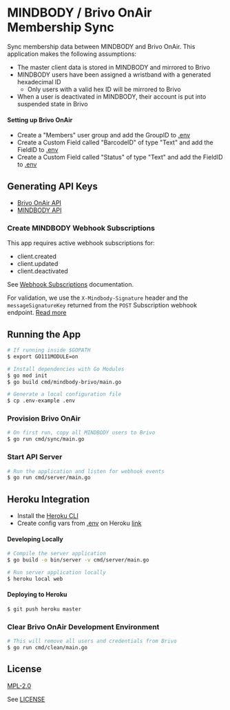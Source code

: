 # MINDBODY / Brivo OnAir Membership Sync

Sync membership data between MINDBODY and Brivo OnAir. This application makes the following assumptions:

+ The master client data is stored in MINDBODY and mirrored to Brivo
+ MINDBODY users have been assigned a wristband with a generated hexadecimal ID
    + Only users with a valid hex ID will be mirrored to Brivo
+ When a user is deactivated in MINDBODY, their account is put into suspended state in Brivo

#### Setting up Brivo OnAir

+ Create a "Members" user group and add the GroupID to [.env](.env)
+ Create a Custom Field called "BarcodeID" of type "Text" and add the FieldID to [.env](.env)
+ Create a Custom Field called "Status" of type "Text" and add the FieldID to [.env](.env)

## Generating API Keys

+ [Brivo OnAir API](https://developer.brivo.com/)
+ [MINDBODY API](https://developers.mindbodyonline.com/)

### Create MINDBODY Webhook Subscriptions

This app requires active webhook subscriptions for:

+ client.created
+ client.updated
+ client.deactivated

See [Webhook Subscriptions](https://developers.mindbodyonline.com/WebhooksDocumentation#subscriptions) documentation.

For validation, we use the `X-Mindbody-Signature` header and the `messageSignatureKey` returned from the `POST` Subscription webhook endpoint. [Read more](https://developers.mindbodyonline.com/WebhooksDocumentation?shell#x-mindbody-signature-header) 

## Running the App

```sh
# If running inside $GOPATH
$ export GO111MODULE=on
```

```sh
# Install dependencies with Go Modules
$ go mod init
$ go build cmd/mindbody-brivo/main.go
```

```sh
# Generate a local configuration file
$ cp .env-example .env
```

### Provision Brivo OnAir 

```sh
# On first run, copy all MINDBODY users to Brivo
$ go run cmd/sync/main.go
```

### Start API Server

```sh
# Run the application and listen for webhook events
$ go run cmd/server/main.go
```

## Heroku Integration

+ Install the [Heroku CLI](https://devcenter.heroku.com/articles/heroku-cli)
+ Create config vars from [.env](.env) on Heroku [link](https://devcenter.heroku.com/articles/config-vars#managing-config-vars)

#### Developing Locally

```sh
# Compile the server application
$ go build -o bin/server -v cmd/server/main.go
```

```sh
# Run server application locally
$ heroku local web
```

#### Deploying to Heroku
```sh
$ git push heroku master
```

### Clear Brivo OnAir Development Environment

```sh
# This will remove all users and credentials from Brivo
$ go run cmd/clean/main.go
```

## License
[MPL-2.0](https://www.mozilla.org/en-US/MPL/2.0/)

See [LICENSE](LICENSE)